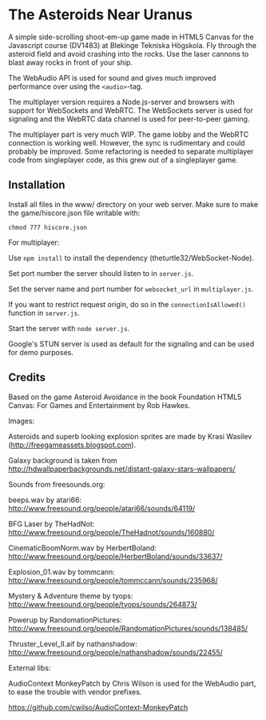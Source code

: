The Asteroids Near Uranus
=========================

A simple side-scrolling shoot-em-up game made in HTML5 Canvas for the Javascript course (DV1483) at Blekinge Tekniska Högskola. Fly through the asteroid field and avoid crashing into the rocks. Use the laser cannons to blast away rocks in front of your ship.

The WebAudio API is used for sound and gives much improved performance over using the ``<audio>``-tag.

The multiplayer version requires a Node.js-server and browsers with support for WebSockets and WebRTC. The WebSockets server is used for signaling and the WebRTC data channel is used for peer-to-peer gaming.

The multiplayer part is very much WIP. The game lobby and the WebRTC connection is working well. However, the sync is rudimentary and could probably be improved. Some refactoring is needed to separate multiplayer code from singleplayer code, as this grew out of a singleplayer game.

Installation
-----------

Install all files in the www/ directory on your web server. Make sure to make the game/hiscore.json file writable with:

``chmod 777 hiscore.json``

For multiplayer:

Use ``npm install`` to install the dependency (theturtle32/WebSocket-Node).

Set port number the server should listen to in ``server.js``.

Set the server name and port number for ``websocket_url`` in ``multiplayer.js``.

If you want to restrict request origin, do so in the ``connectionIsAllowed()`` function in ``server.js``.

Start the server with ``node server.js``.

Google's STUN server is used as default for the signaling and can be used for demo purposes.

Credits
-------

Based on the game Asteroid Avoidance in the book Foundation HTML5 Canvas: For Games and Entertainment by Rob Hawkes.

Images:

Asteroids and superb looking explosion sprites are made by Krasi Wasilev (http://freegameassets.blogspot.com).

Galaxy background is taken from http://hdwallpaperbackgrounds.net/distant-galaxy-stars-wallpapers/


Sounds from freesounds.org:

beeps.wav by atari66: http://www.freesound.org/people/atari66/sounds/64119/

BFG Laser by TheHadNot: http://www.freesound.org/people/TheHadnot/sounds/160880/

CinematicBoomNorm.wav by HerbertBoland: http://www.freesound.org/people/HerbertBoland/sounds/33637/

Explosion_01.wav by tommcann: http://www.freesound.org/people/tommccann/sounds/235968/

Mystery & Adventure theme by tyops: http://www.freesound.org/people/tyops/sounds/264873/

Powerup by RandomationPictures: http://www.freesound.org/people/RandomationPictures/sounds/138485/

Thruster_Level_II.aif by nathanshadow: http://www.freesound.org/people/nathanshadow/sounds/22455/

External libs:

AudioContext MonkeyPatch by Chris Wilson is used for the WebAudio part, to ease the trouble with vendor prefixes.

https://github.com/cwilso/AudioContext-MonkeyPatch
